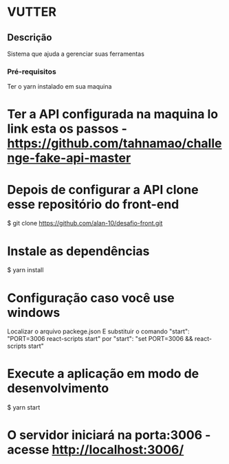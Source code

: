 <h1>VUTTER</h1>

## Descrição
<p>Sistema que ajuda a gerenciar suas ferramentas</p>


### Pré-requisitos
Ter o yarn instalado em sua maquina 

# Ter a API configurada na maquina lo link esta os passos - <https://github.com/tahnamao/challenge-fake-api-master> 


# Depois de configurar a API  clone esse repositório do front-end
$ git clone <https://github.com/alan-10/desafio-front.git>

# Instale as dependências 
$ yarn install

# Configuração caso você use windows
Localizar o arquivo packege.json 
E substituir o comando "start": "PORT=3006 react-scripts start" por "start": "set PORT=3006 && react-scripts start"

# Execute a aplicação em modo de desenvolvimento
$ yarn start

# O servidor iniciará na porta:3006 - acesse <http://localhost:3006/>


